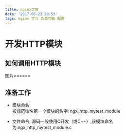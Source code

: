 ```yaml
---
title: nginx之旅
date: '2017-06-23 20:53'
tags: nginx 学习 负载均衡 配置
---
```


# 开发HTTP模块
## 如何调用HTTP模块
图片======
## 准备工作
- 模块命名:  
按规范命名第一个模块的名字: ngx_http_mytest_module

- 文件命令:
源码一般使用C开发（或C++）,该模块命名为:ngx_http_mytest_module.c


   

